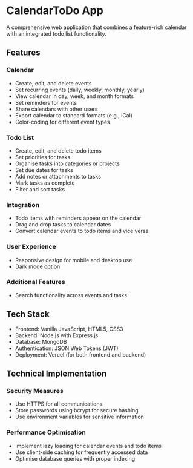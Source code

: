 # CalendarToDo App

A comprehensive web application that combines a feature-rich calendar with an integrated todo list functionality.

## Features

### Calendar
- Create, edit, and delete events
- Set recurring events (daily, weekly, monthly, yearly)
- View calendar in day, week, and month formats
- Set reminders for events
- Share calendars with other users
- Export calendar to standard formats (e.g., iCal)
- Color-coding for different event types

### Todo List
- Create, edit, and delete todo items
- Set priorities for tasks
- Organise tasks into categories or projects
- Set due dates for tasks
- Add notes or attachments to tasks
- Mark tasks as complete
- Filter and sort tasks

### Integration
- Todo items with reminders appear on the calendar
- Drag and drop tasks to calendar dates
- Convert calendar events to todo items and vice versa

### User Experience
- Responsive design for mobile and desktop use
- Dark mode option

### Additional Features
- Search functionality across events and tasks

## Tech Stack

- Frontend: Vanilla JavaScript, HTML5, CSS3
- Backend: Node.js with Express.js
- Database: MongoDB
- Authentication: JSON Web Tokens (JWT)
- Deployment: Vercel (for both frontend and backend)

## Technical Implementation

### Security Measures
- Use HTTPS for all communications
- Store passwords using bcrypt for secure hashing
- Use environment variables for sensitive information

### Performance Optimisation
- Implement lazy loading for calendar events and todo items
- Use client-side caching for frequently accessed data
- Optimise database queries with proper indexing